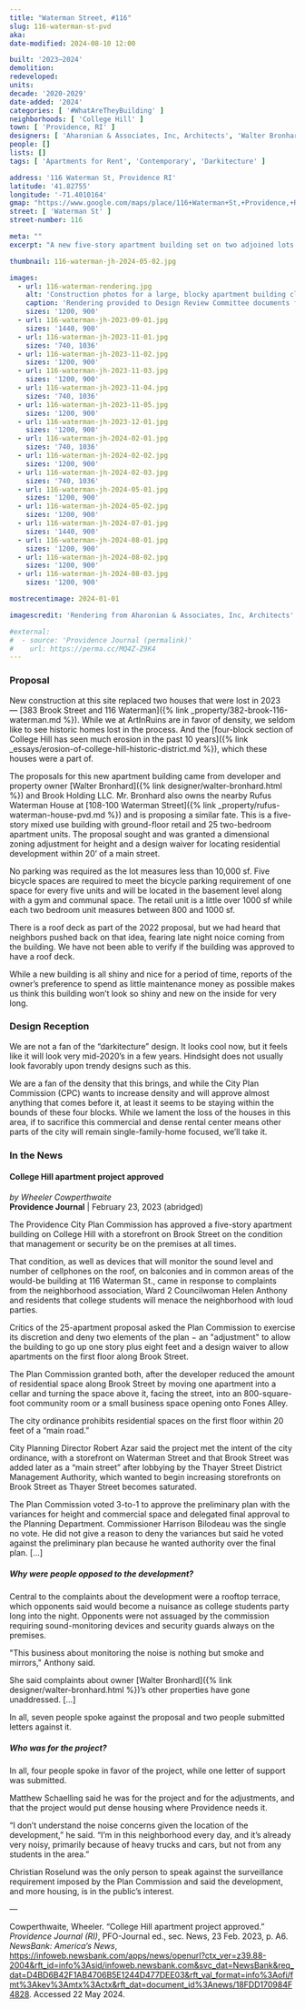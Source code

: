 ```yaml
---
title: "Waterman Street, #116"
slug: 116-waterman-st-pvd
aka:
date-modified: 2024-08-10 12:00

built: '2023–2024'
demolition:
redeveloped:
units:
decade: '2020-2029'
date-added: '2024'
categories: [ '#WhatAreTheyBuilding' ]
neighborhoods: [ 'College Hill' ]
town: [ 'Providence, RI' ]
designers: [ 'Aharonian & Associates, Inc, Architects', 'Walter Bronhard' ]
people: []
lists: []
tags: [ 'Apartments for Rent', 'Contemporary', 'Darkitecture' ]

address: '116 Waterman St, Providence RI'
latitude: '41.82755'
longitude: '-71.4010164'
gmap: "https://www.google.com/maps/place/116+Waterman+St,+Providence,+RI+02906/@41.82755,-71.4010164,18z/data=!4m6!3m5!1s0x89e44524ae26a263:0x9b511119671d3d1f!8m2!3d41.827546!4d-71.3995305!16s%2Fg%2F11cpdqppzn?entry=ttu"
street: [ 'Waterman St' ]
street-number: 116

meta: ""
excerpt: "A new five-story apartment building set on two adjoined lots on the edge of the Thayer Street shopping district"

thumbnail: 116-waterman-jh-2024-05-02.jpg

images:
  - url: 116-waterman-rendering.jpg
    alt: 'Construction photos for a large, blocky apartment building clad in sections of dark panelling and dark stone. The building has a flat roof and straight, flat edges. It is five stories tall with many small terraces on two of the four sides.'
    caption: 'Rendering provided to Design Review Committee documents from Aharonian & Associates, Inc, Architects'
    sizes: '1200, 900'
  - url: 116-waterman-jh-2023-09-01.jpg
    sizes: '1440, 900'
  - url: 116-waterman-jh-2023-11-01.jpg
    sizes: '740, 1036'
  - url: 116-waterman-jh-2023-11-02.jpg
    sizes: '1200, 900'
  - url: 116-waterman-jh-2023-11-03.jpg
    sizes: '1200, 900'
  - url: 116-waterman-jh-2023-11-04.jpg
    sizes: '740, 1036'
  - url: 116-waterman-jh-2023-11-05.jpg
    sizes: '1200, 900'
  - url: 116-waterman-jh-2023-12-01.jpg
    sizes: '1200, 900'
  - url: 116-waterman-jh-2024-02-01.jpg
    sizes: '740, 1036'
  - url: 116-waterman-jh-2024-02-02.jpg
    sizes: '1200, 900'
  - url: 116-waterman-jh-2024-02-03.jpg
    sizes: '740, 1036'
  - url: 116-waterman-jh-2024-05-01.jpg
    sizes: '1200, 900'
  - url: 116-waterman-jh-2024-05-02.jpg
    sizes: '1200, 900'
  - url: 116-waterman-jh-2024-07-01.jpg
    sizes: '1440, 900'
  - url: 116-waterman-jh-2024-08-01.jpg
    sizes: '1200, 900'
  - url: 116-waterman-jh-2024-08-02.jpg
    sizes: '1200, 900'
  - url: 116-waterman-jh-2024-08-03.jpg
    sizes: '1200, 900'

mostrecentimage: 2024-01-01

imagescredit: 'Rendering from Aharonian & Associates, Inc, Architects'

#external:
#  - source: 'Providence Journal (permalink)'
#    url: https://perma.cc/MQ4Z-Z9K4
---
```


### Proposal

New construction at this site replaced two houses that were lost in 2023 — [383 Brook Street and 116 Waterman]({% link _property/382-brook-116-waterman.md %}). While we at ArtInRuins are in favor of density, we seldom like to see historic homes lost in the process. And the [four-block section of College Hill has seen much erosion in the past 10 years]({% link _essays/erosion-of-college-hill-historic-district.md %}), which these houses were a part of.

The proposals for this new apartment building came from developer and property owner [Walter Bronhard]({% link designer/walter-bronhard.html %}) and Brook Holding LLC. Mr. Bronhard also owns the nearby Rufus Waterman House at [108-100 Waterman Street]({% link _property/rufus-waterman-house-pvd.md %}) and is proposing a similar fate. This is a five-story mixed use building with ground-floor retail and 25 two-bedroom apartment units. The proposal sought and was granted a dimensional zoning adjustment for height and a design waiver for locating residential development within 20’ of a main street.

No parking was required as the lot measures less than 10,000 sf. Five bicycle spaces are required to meet the bicycle parking requirement of one space for every five units and will be located in the basement level along with a gym and communal space. The retail unit is a little over 1000 sf while each two bedroom unit measures between 800 and 1000 sf.

There is a roof deck as part of the 2022 proposal, but we had heard that neighbors pushed back on that idea, fearing late night noice coming from the building. We have not been able to verify if the building was approved to have a roof deck.

While a new building is all shiny and nice for a period of time, reports of the owner’s preference to spend as little maintenance money as possible makes us think this building won’t look so shiny and new on the inside for very long.

### Design Reception

We are not a fan of the “darkitecture” design. It looks cool now, but it feels like it will look very mid-2020’s in a few years. Hindsight does not usually look favorably upon trendy designs such as this.

We are a fan of the density that this brings, and while the City Plan Commission (<span class="abbr">CPC</span>) wants to increase density and will approve almost anything that comes before it, at least it seems to be staying within the bounds of these four blocks. While we lament the loss of the houses in this area, if to sacrifice this commercial and dense rental center means other parts of the city will remain single-family-home focused, we’ll take it.


### In the News

#### College Hill apartment project approved

_by Wheeler Cowperthwaite_  
**Providence Journal** | February 23, 2023 (abridged)

The Providence City Plan Commission has approved a five-story apartment building on College Hill with a storefront on Brook Street on the condition that management or security be on the premises at all times.

That condition, as well as devices that will monitor the sound level and number of cellphones on the roof, on balconies and in common areas of the would-be building at 116 Waterman St., came in response to complaints from the neighborhood association, Ward 2 Councilwoman Helen Anthony and residents that college students will menace the neighborhood with loud parties.

Critics of the 25-apartment proposal asked the Plan Commission to exercise its discretion and deny two elements of the plan − an "adjustment" to allow the building to go up one story plus eight feet and a design waiver to allow apartments on the first floor along Brook Street.

The Plan Commission granted both, after the developer reduced the amount of residential space along Brook Street by moving one apartment into a cellar and turning the space above it, facing the street, into an 800-square-foot community room or a small business space opening onto Fones Alley.

The city ordinance prohibits residential spaces on the first floor within 20 feet of a “main road.”

City Planning Director Robert Azar said the project met the intent of the city ordinance, with a storefront on Waterman Street and that Brook Street was added later as a “main street” after lobbying by the Thayer Street District Management Authority, which wanted to begin increasing storefronts on Brook Street as Thayer Street becomes saturated.

The Plan Commission voted 3-to-1 to approve the preliminary plan with the variances for height and commercial space and delegated final approval to the Planning Department. Commissioner Harrison Bilodeau was the single no vote. He did not give a reason to deny the variances but said he voted against the preliminary plan because he wanted authority over the final plan. […]

##### Why were people opposed to the development?

Central to the complaints about the development were a rooftop terrace, which opponents said would become a nuisance as college students party long into the night. Opponents were not assuaged by the commission requiring sound-monitoring devices and security guards always on the premises.

"This business about monitoring the noise is nothing but smoke and mirrors," Anthony said.

She said complaints about owner [Walter Bronhard]({% link designer/walter-bronhard.html %})’s other properties have gone unaddressed. […]

In all, seven people spoke against the proposal and two people submitted letters against it.

##### Who was for the project?

In all, four people spoke in favor of the project, while one letter of support was submitted.

Matthew Schaelling said he was for the project and for the adjustments, and that the project would put dense housing where Providence needs it.

“I don’t understand the noise concerns given the location of the development,” he said. “I’m in this neighborhood every day, and it’s already very noisy, primarily because of heavy trucks and cars, but not from any students in the area.”

Christian Roselund was the only person to speak against the surveillance requirement imposed by the Plan Commission and said the development, and more housing, is in the public’s interest.

— 

Cowperthwaite, Wheeler. “College Hill apartment project approved.” <em>Providence Journal (RI)</em>, PFO-Journal ed., sec. News, 23 Feb. 2023, p. A6. <em>NewsBank: America’s News</em>, https://infoweb.newsbank.com/apps/news/openurl?ctx_ver=z39.88-2004&rft_id=info%3Asid/infoweb.newsbank.com&svc_dat=NewsBank&req_dat=D4BD6B42F1AB4706B5E1244D477DEE03&rft_val_format=info%3Aofi/fmt%3Akev%3Amtx%3Actx&rft_dat=document_id%3Anews/18FDD170984F4828. Accessed 22 May 2024.
